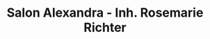 ---
title: "Salon Alexandra - Inh. Rosemarie Richter"
url: /tauche/salon-alexandra-inh-rosemarie-richter/
shop: Friseur
---